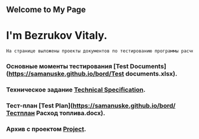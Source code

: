 ## Welcome to My Page
# I'm Bezrukov Vitaly.






```markdown
На странице выложены проекты документов по тестированию программы расчета расхода топлива для ознакомления.


```
### Основные моменты тестирования [Test Documents](https://samanuske.github.io/bord/Test documents.xlsx).

### Техническое задание [Technical Specification](https://samanuske.github.io/bord/ТЗ-РСТ-01.docx).

### Тест-план [Test Plan](https://samanuske.github.io/bord/Тестплан Расход топлива.docx).

### Архив с проектом  [Project](https://samanuske.github.io/bord/TestVisualFull.rar).



